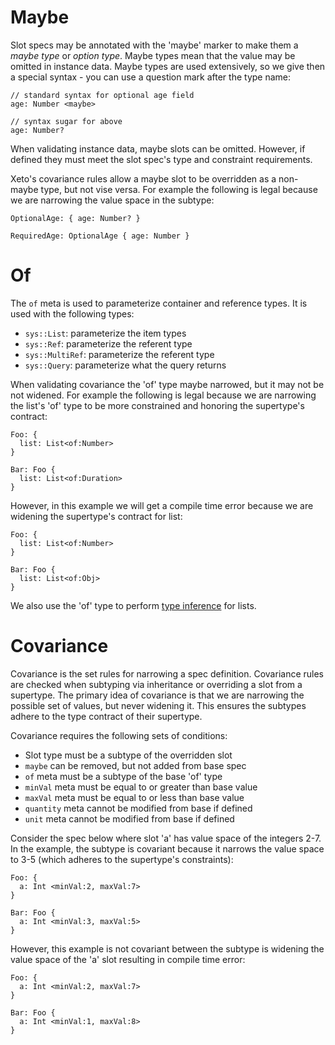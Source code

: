 # Maybe

Slot specs may be annotated with the 'maybe' marker to make
them a *maybe type* or *option type*.  Maybe types mean that the
value may be omitted in instance data.  Maybe types are used
extensively, so we give then a special syntax - you can use
a question mark after the type name:

```xeto
// standard syntax for optional age field
age: Number <maybe>

// syntax sugar for above
age: Number?
```

When validating instance data, maybe slots can be omitted.  However, if
defined they must meet the slot spec's type and constraint requirements.

Xeto's covariance rules allow a maybe slot to be overridden as a non-maybe
type, but not vise versa.  For example the following is legal because
we are narrowing the value space in the subtype:

```xeto
OptionalAge: { age: Number? }

RequiredAge: OptionalAge { age: Number }
```

# Of
The `of` meta is used to parameterize container and reference types.
It is used with the following types:
  - `sys::List`: parameterize the item types
  - `sys::Ref`: parameterize the referent type
  - `sys::MultiRef`: parameterize the referent type
  - `sys::Query`: parameterize what the query returns

When validating covariance the 'of' type maybe narrowed, but it may not
be not widened.  For example the following is legal because we are narrowing
the list's 'of' type  to be more constrained and honoring the supertype's
contract:

```xeto
Foo: {
  list: List<of:Number>
}

Bar: Foo {
  list: List<of:Duration>
}
```

However, in this example we will get a compile time error because we
are widening the supertype's contract for list:

```xeto
Foo: {
  list: List<of:Number>
}

Bar: Foo {
  list: List<of:Obj>
}
```

We also use the 'of' type to perform [type inference](Specs.md#lists) for lists.

# Covariance

Covariance is the set rules for narrowing a spec definition.  Covariance
rules are checked when subtyping via inheritance or overriding a slot
from a supertype.  The primary idea of covariance is that we are
narrowing the possible set of values, but never widening it.  This ensures
the subtypes adhere to the type contract of their supertype.

Covariance requires the following sets of conditions:
- Slot type must be a subtype of the overridden slot
- `maybe` can be removed, but not added from base spec
- `of` meta must be a subtype of the base 'of' type
- `minVal` meta must be equal to or greater than base value
- `maxVal` meta must be equal to or less than base value
- `quantity` meta cannot be modified from base if defined
- `unit` meta cannot be modified from base if defined

Consider the spec below where slot 'a' has value space of the integers 2-7.
In the example, the subtype is covariant because it narrows the value space
to 3-5 (which adheres to the supertype's constraints):

```xeto
Foo: {
  a: Int <minVal:2, maxVal:7>
}

Bar: Foo {
  a: Int <minVal:3, maxVal:5>
}
```

However, this example is not covariant between the subtype is widening the
value space of the 'a' slot resulting in compile time error:

```xeto
Foo: {
  a: Int <minVal:2, maxVal:7>
}

Bar: Foo {
  a: Int <minVal:1, maxVal:8>
}
```
